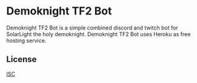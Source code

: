 # Demoknight TF2 Bot

Demoknight TF2 Bot is a simple combined discord and twitch bot for SolarLight the holy demoknight.
Demoknight TF2 Bot uses Heroku as free hosting service.

## License
[ISC](https://www.isc.org/licenses/)
